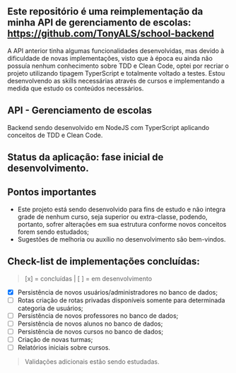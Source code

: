## Este repositório é uma reimplementação da minha API de gerenciamento de escolas: https://github.com/TonyALS/school-backend

A API anterior tinha algumas funcionalidades desenvolvidas, mas devido à dificuldade de novas implementações, visto que à época
eu ainda não possuía nenhum conhecimento sobre TDD e Clean Code, optei por recriar o projeto utilizando tipagem TyperScript e
totalmente voltado a testes. Estou desenvolvendo as skills necessárias através de cursos e implementando a medida que estudo
os conteúdos necessários.

## API - Gerenciamento de escolas

Backend sendo desenvolvido em NodeJS com TyperScript aplicando conceitos de TDD e Clean Code.
<br>

## Status da aplicação: fase inicial de desenvolvimento.

## Pontos importantes
* Este projeto está sendo desenvolvido para fins de estudo e não integra grade de nenhum curso, seja superior ou extra-classe, 
podendo, portanto, sofrer alterações em sua estrutura conforme novos conceitos forem sendo estudados;
* Sugestões de melhoria ou auxílio no desenvolvimento são bem-vindos.

## Check-list de implementações concluídas:
> [x] = concluídas | [ ] = em desenvolvimento

- [x] Persistência de novos usuários/administradores no banco de dados;
- [ ] Rotas criação de rotas privadas disponíveis somente para determinada categoria de usuários;
- [ ] Persistência de novos professores no banco de dados;
- [ ] Persistência de novos alunos no banco de dados;
- [ ] Persistência de novos cursos no banco de dados;
- [ ] Criação de novas turmas;
- [ ] Relatórios iniciais sobre cursos.

> Validações adicionais estão sendo estudadas.
